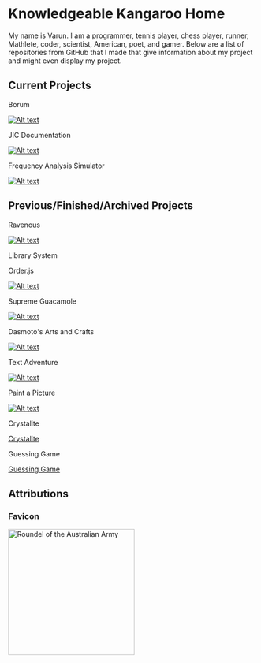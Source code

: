 # Knowledgeable Kangaroo Home

My name is Varun. I am a programmer, tennis player, chess player, runner, Mathlete, coder, scientist, American, poet, and gamer. Below are a list of repositories from GitHub that I made that give information about my project and might even display my project. 

## Current Projects

Borum

[![Alt text](Borum/images/icon.png)](https://knowledgeablekangaroo.github.io/Borum)

JIC Documentation

[![Alt text](https://knowledgeablekangaroo.github.io/JIC-Documentation/FlagOfJIC.png)](https://knowledgeablekangaroo.github.io/JIC-Documentation)

Frequency Analysis Simulator

[![Alt text](https://knowledgeablekangaroo.github.io/Frequency-Analysis-Simulator/icon.ico)](https://knowledgeablekangaroo.github.io/Frequency-Analysis-Simulator)

## Previous/Finished/Archived Projects

Ravenous

[![Alt text](https://knowledgeablekangaroo.github.io/Ravenous/favicon.ico)](https://knowledgeablekangaroo.github.io/Ravenous/)

Library System

Order.js

[![Alt text](https://knowledgeablekangaroo.github.io/order.js/images/pizza.jpg)](https://knowledgeablekangaroo.github.io/order.js)

Supreme Guacamole

[![Alt text](https://knowledgeablekangaroo.github.io/supreme-guacamole/images/Avocado.png)](https://knowledgeablekangaroo.github.io/supreme-guacamole)

Dasmoto's Arts and Crafts

[![Alt text](https://knowledgeablekangaroo.github.io/Dasmotos-Arts-and-Crafts/Images/Pattern.jpeg)](https://knowledgeablekangaroo.github.io/Dasmotos-Arts-and-Crafts)

Text Adventure

[![Alt text](https://knowledgeablekangaroo.github.io/text-adventure/icon.png)](https://knowledgeablekangaroo.github.io/text-adventure)

Paint a Picture

[![Alt text](https://knowledgeablekangaroo.github.io/paint-a-picture-backup/paint-pallete.png)](https://knowledgeablekangaroo.github.io/paint-a-picture-backup)

Crystalite

[Crystalite](https://knowledgeablekangaroo.github.io/Crystalite)

Guessing Game

[Guessing Game](https://knowledgeablekangaroo.github.io/guessing-game)

## Attributions ##

### Favicon ###

<a target = "_blank" title = "By Fry1989 eh? [CC BY-SA 3.0 
 (https://creativecommons.org/licenses/by-sa/3.0
)], from Wikimedia Commons" href = "https://commons.wikimedia.org/wiki/File:Roundel_of_the_Australian_Army.svg">
      <img width = "256" alt = "Roundel of the Australian Army" src = "https://upload.wikimedia.org/wikipedia/commons/thumb/a/a3/Roundel_of_the_Australian_Army.svg/256px-Roundel_of_the_Australian_Army.svg.png">
</a>

<script src = "./script.js"></script>
<script>
 createLinkElement('image/x-icon', 'shortcut icon', 'images/icon.ico');
 createLinkElement('text/css', 'stylesheet', 'style.css');
</script>

